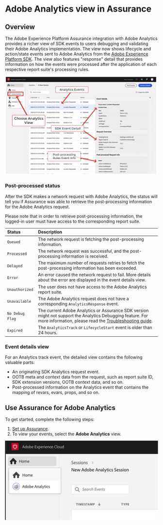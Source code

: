 # Adobe Analytics view in Assurance

## Overview

The Adobe Experience Platform Assurance integration with Adobe Analytics provides a richer view of SDK events to users debugging and validating their Adobe Analytics implementation. The view now shows lifecycle and action/state events sent to Adobe Analytics from the [Adobe Experience Platform SDK](../../adobe-analytics/index.md). The view also features "response" detail that provides information on how the events were processed after the application of each respective report suite's processing rules.

![](./assets/adobe-analytics/overview.png)

### Post-processed status

After the SDK makes a network request with Adobe Analytics, the status will tell you if Assurance was able to retrieve the post-processing information for the Adobe Analytics request.

Please note that in order to retrieve post-processing information, the logged-in user must have access to the corresponding report suite.

| Status | Description |
| :----- | :---------- |
| `Queued` | The network request is fetching the post-processing information. |
| `Processed` | The network request was successful, and the post-processing information is received. |
| `Delayed` | The maximum number of requests retries to fetch the post-processing information has been exceeded. |
| `Error` | An error caused the network request to fail. More details about the error are displayed in the event details view. |
| `Unauthorized` | The user does not have access to the Adobe Analytics report suite. |
| `Unavailable` | The Adobe Analytics request does not have a corresponding `AnalyticsResponse` event. |
| `No Debug Flag` | The current Adobe Analytics or Assurance SDK version might not support the Analytics Debugging feature. For more information, please read the [Troubleshooting guide](../troubleshooting.md). |
| `Expired` | The `AnalyticsTrack` or `LifecycleStart` event is older than 24 hours. |

### Event details view

For an Analytics track event, the detailed view contains the following valuable parts:

* An originating SDK Analytics request event.
* OOTB meta and context data from the request, such as report suite ID, SDK extension versions, OOTB context data, and so on.
* Post-processed information on the Analytics event that contains the mapping of revars, evars, props, and so on.

## Use Assurance for Adobe Analytics

To get started, complete the following steps:

1. [Set up Assurance](../set-up.md).
2. To view your events, select the **Adobe Analytics** view.

![](./assets/adobe-analytics/using-assurance.png)

